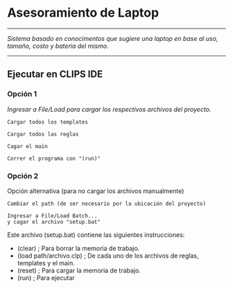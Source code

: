 ﻿# Asesoramiento de Laptop

***
_Sistema basado en conocimentos que sugiere una laptop en base al uso, tamaño, costo y bateria del mismo._
***
## Ejecutar en CLIPS IDE 
### Opción 1

_Ingresar a File/Load para cargar los respectivos archivos del proyecto._

``` 
Cargar todos los templates 
```

``` 
Cargar todos las reglas 
```

``` 
Cagar el main 
```

```
Correr el programa con "(run)"
```

### Opción 2
Opción alternativa (para no cargar los archivos manualmente) 
```
Cambiar el path (de ser necesario por la ubicación del proyecto)
```
```
Ingresar a File/Load Batch...
y cagar el archivo "setup.bat" 
```
Este archivo (setup.bat) contiene las siguientes instrucciones:

- (clear) ; Para borrar la memoria de trabajo.
- (load path/archivo.clp) ; De cada uno de los archivos de reglas, templates y el main.
- (reset) ; Para cargar la memoria de trabajo.
- (run) ; Para ejecutar

